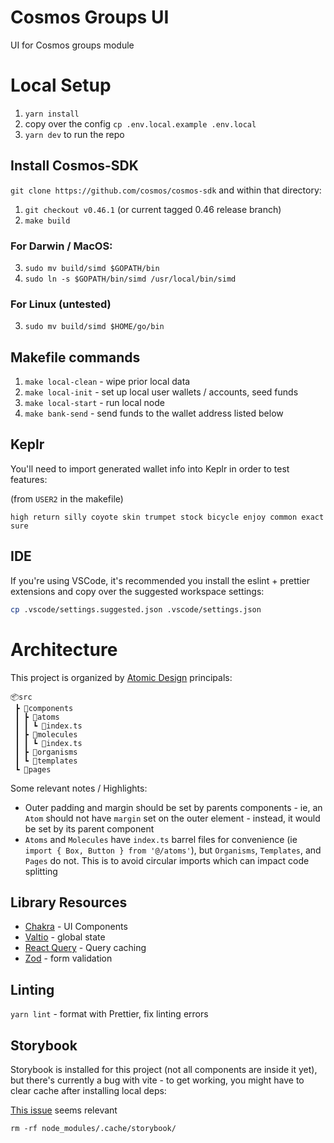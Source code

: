 # Cosmos Groups UI

UI for Cosmos groups module

# Local Setup

1. `yarn install`
2. copy over the config `cp .env.local.example .env.local`
3. `yarn dev` to run the repo

## Install Cosmos-SDK

`git clone https://github.com/cosmos/cosmos-sdk` and within that directory:

1. `git checkout v0.46.1` (or current tagged 0.46 release branch)
2. `make build`

### For Darwin / MacOS:

3. `sudo mv build/simd $GOPATH/bin`
4. `sudo ln -s $GOPATH/bin/simd /usr/local/bin/simd`

### For Linux (untested)

3. `sudo mv build/simd $HOME/go/bin`

## Makefile commands

1. `make local-clean` - wipe prior local data
2. `make local-init` - set up local user wallets / accounts, seed funds
3. `make local-start` - run local node
4. `make bank-send` - send funds to the wallet address listed below

## Keplr

You'll need to import generated wallet info into Keplr in order to test features:

(from `USER2` in the makefile)

```
high return silly coyote skin trumpet stock bicycle enjoy common exact sure
```

## IDE

If you're using VSCode, it's recommended you install the eslint + prettier extensions and copy over the suggested workspace settings:

```sh
cp .vscode/settings.suggested.json .vscode/settings.json
```

# Architecture

This project is organized by [Atomic Design](https://bradfrost.com/blog/post/atomic-web-design/) principals:

```
📦src
 ┣ 📂components
 ┃ ┣ 📂atoms
 ┃ ┃ ┗ 📜index.ts
 ┃ ┣ 📂molecules
 ┃ ┃ ┗ 📜index.ts
 ┃ ┣ 📂organisms
 ┃ ┗ 📂templates
 ┗ 📂pages
```

Some relevant notes / Highlights:

- Outer padding and margin should be set by parents components - ie, an `Atom` should not have `margin` set on the outer element - instead, it would be set by its parent component
- `Atoms` and `Molecules` have `index.ts` barrel files for convenience (ie `import { Box, Button } from '@/atoms'`), but `Organisms`, `Templates`, and `Pages` do not. This is to avoid circular imports which can impact code splitting

## Library Resources

- [Chakra](https://chakra-ui.com/) - UI Components
- [Valtio](https://valtio.pmnd.rs/) - global state
- [React Query](https://tanstack.com/query/v4) - Query caching
- [Zod](https://github.com/colinhacks/zod) - form validation

## Linting

`yarn lint` - format with Prettier, fix linting errors

## Storybook

Storybook is installed for this project (not all components are inside it yet), but there's currently a bug with vite - to get working, you might have to clear cache after installing local deps:

[This issue](https://github.com/chakra-ui/chakra-ui/issues/6338) seems relevant

```
rm -rf node_modules/.cache/storybook/
```
